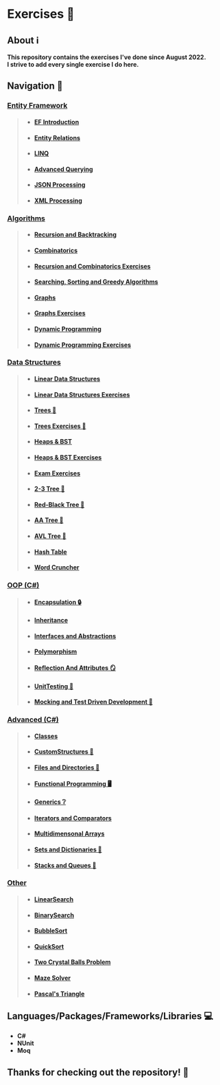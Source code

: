 # Exercises 🧮

## About ℹ️

<strong>
This repository contains the exercises I've done since August 2022.
<br />
I strive to add every single exercise I do here.
</strong>

## Navigation 🧭

### <a href="https://github.com/viktorgkw/Exercises/tree/main/Entity%20Framework">Entity Framework</a>

> - #### <a href="https://github.com/viktorgkw/Exercises/tree/main/Entity%20Framework/EF%20Introduction">EF Introduction</a>
>
> - #### <a href="https://github.com/viktorgkw/Exercises/tree/main/Entity%20Framework/Entity%20Relations">Entity Relations</a>
>
> - #### <a href="https://github.com/viktorgkw/Exercises/tree/main/Entity%20Framework/LINQ">LINQ</a>
>
> - #### <a href="https://github.com/viktorgkw/Exercises/tree/main/Entity%20Framework/Advanced%20Querying">Advanced Querying</a>
>
> - #### <a href="https://github.com/viktorgkw/Exercises/tree/main/Entity%20Framework/JSON%20Processing">JSON Processing</a>
>
> - #### <a href="https://github.com/viktorgkw/Exercises/tree/main/Entity%20Framework/XML%20Processing">XML Processing</a>

### <a href="https://github.com/viktorgkw/Exercises/tree/main/Algorithms">Algorithms</a>

> - #### <a href="https://github.com/viktorgkw/Exercises/tree/main/Algorithms/Fundamentals/RecursionAndBacktracking">Recursion and Backtracking</a>
>
> - #### <a href="https://github.com/viktorgkw/Exercises/tree/main/Algorithms/Fundamentals/Combinatorics">Combinatorics</a>
>
> - #### <a href="https://github.com/viktorgkw/Exercises/tree/main/Algorithms/Fundamentals/RecursionAndCombExercises">Recursion and Combinatorics Exercises</a>
>
> - #### <a href="https://github.com/viktorgkw/Exercises/tree/main/Algorithms/Fundamentals/SearchingSortingGreedy">Searching, Sorting and Greedy Algorithms</a>
>
> - #### <a href="https://github.com/viktorgkw/Exercises/tree/main/Algorithms/Fundamentals/GraphsTheory">Graphs</a>
>
> - #### <a href="https://github.com/viktorgkw/Exercises/tree/main/Algorithms/Fundamentals/GraphsTheoryExercises">Graphs Exercises</a>
>
> - #### <a href="https://github.com/viktorgkw/Exercises/tree/main/Algorithms/Fundamentals/DynamicProgramming">Dynamic Programming</a>
>
> - #### <a href="https://github.com/viktorgkw/Exercises/tree/main/Algorithms/Fundamentals/DynamicProgrammingExercises">Dynamic Programming Exercises</a>

### <a href="https://github.com/viktorgkw/Exercises/tree/main/Data%20Structures">Data Structures</a>

> - #### <a href="https://github.com/viktorgkw/Exercises/tree/main/Data%20Structures/Fundamentals/LinearDataStructures">Linear Data Structures</a>
>
> - #### <a href="https://github.com/viktorgkw/Exercises/tree/main/Data%20Structures/Fundamentals/LinearDataStructuresExercise">Linear Data Structures Exercises</a>
>
> - #### <a href="https://github.com/viktorgkw/Exercises/tree/main/Data%20Structures/Fundamentals/Trees">Trees 🌲</a>
>
> - #### <a href="https://github.com/viktorgkw/Exercises/tree/main/Data%20Structures/Fundamentals/TreesExercise">Trees Exercises 🌲</a>
>
> - #### <a href="https://github.com/viktorgkw/Exercises/tree/main/Data%20Structures/Fundamentals/HeapsAndBinarySearchTree">Heaps & BST</a>
>
> - #### <a href="https://github.com/viktorgkw/Exercises/tree/main/Data%20Structures/Fundamentals/HeapsAndBinarySearchTreeExercises">Heaps & BST Exercises</a>
>
> - #### <a href="https://github.com/viktorgkw/Exercises/tree/main/Data%20Structures/Fundamentals/Exam%20Exercises">Exam Exercises</a>
>
> - #### <a href="https://github.com/viktorgkw/Exercises/tree/main/Data%20Structures/Advanced/Two-Three%20Tree">2-3 Tree 🌲</a>
>
> - #### <a href="https://github.com/viktorgkw/Exercises/tree/main/Data%20Structures/Advanced/Red-Black%20Tree">Red-Black Tree 🌲</a>
>
> - #### <a href="https://github.com/viktorgkw/Exercises/tree/main/Data%20Structures/Advanced/AA%20Tree">AA Tree 🌲</a>
>
> - #### <a href="https://github.com/viktorgkw/Exercises/tree/main/Data%20Structures/Advanced/AVL%20Tree">AVL Tree 🌲</a>
>
> - #### <a href="https://github.com/viktorgkw/Exercises/tree/main/Data%20Structures/Advanced/HashTable">Hash Table</a>
>
> - #### <a href="https://github.com/viktorgkw/Exercises/tree/main/Data%20Structures/Advanced/Word%20Cruncher">Word Cruncher</a>

### <a href="https://github.com/viktorgkw/Exercises/tree/main/OOP">OOP (C#)</a>

> - #### <a href="https://github.com/viktorgkw/Exercises/tree/main/OOP/Encapsulation">Encapsulation 🔒</a>
>
> - #### <a href="https://github.com/viktorgkw/Exercises/tree/main/OOP/Inheritance">Inheritance</a>
>
> - #### <a href="https://github.com/viktorgkw/Exercises/tree/main/OOP/InterfacesAndAbstractions">Interfaces and Abstractions</a>
>
> - #### <a href="https://github.com/viktorgkw/Exercises/tree/main/OOP/Polymorphism">Polymorphism</a>
>
> - #### <a href="https://github.com/viktorgkw/Exercises/tree/main/OOP/ReflectionAndAttributes">Reflection And Attributes 🪞</a>
>
> - #### <a href="https://github.com/viktorgkw/Exercises/tree/main/OOP/UnitTesting">UnitTesting 🧪</a>
>
> - #### <a href="https://github.com/viktorgkw/Exercises/tree/main/OOP/MockingAndTestDrivenDevelopment">Mocking and Test Driven Development 🧪</a>

### <a href="https://github.com/viktorgkw/Exercises/tree/main/Advanced">Advanced (C#)</a>

> - #### <a href="https://github.com/viktorgkw/Exercises/tree/main/Advanced/Classes">Classes</a>
>
> - #### <a href="https://github.com/viktorgkw/Exercises/tree/main/Advanced/CustomStructures">CustomStructures 📐</a>
>
> - #### <a href="https://github.com/viktorgkw/Exercises/tree/main/Advanced/FilesAndDirectories">Files and Directories 📂</a>
>
> - #### <a href="https://github.com/viktorgkw/Exercises/tree/main/Advanced/FunctionalProgramming">Functional Programming 🖥️</a>
>
> - #### <a href="https://github.com/viktorgkw/Exercises/tree/main/Advanced/Generics">Generics ❔</a>
>
> - #### <a href="https://github.com/viktorgkw/Exercises/tree/main/Advanced/IteratorsAndComparators">Iterators and Comparators</a>
>
> - #### <a href="https://github.com/viktorgkw/Exercises/tree/main/Advanced/MultidimensionalArrays">Multidimensonal Arrays</a>
>
> - #### <a href="https://github.com/viktorgkw/Exercises/tree/main/Advanced/SetsAndDictionaries">Sets and Dictionaries 🎒</a>
>
> - #### <a href="https://github.com/viktorgkw/Exercises/tree/main/Advanced/StacksAndQueues">Stacks and Queues 🥞</a>

### <a href="https://github.com/viktorgkw/Exercises/tree/main/Other">Other</a>

> - #### <a href="https://github.com/viktorgkw/Exercises/blob/main/Other/LinearSearch.cs">LinearSearch</a>
>
> - #### <a href="https://github.com/viktorgkw/Exercises/blob/main/Other/BinarySearch.cs">BinarySearch</a>
>
> - #### <a href="https://github.com/viktorgkw/Exercises/blob/main/Other/BubbleSort.cs">BubbleSort</a>
>
> - #### <a href="https://github.com/viktorgkw/Exercises/blob/main/Other/QuickSort.cs">QuickSort</a>
>
> - #### <a href="https://github.com/viktorgkw/Exercises/blob/main/Other/TwoCrystalBalls.cs">Two Crystal Balls Problem</a>
>
> - #### <a href="https://github.com/viktorgkw/Exercises/blob/main/Other/MazeSolver.cs">Maze Solver</a>
>
> - #### <a href="https://github.com/viktorgkw/Exercises/blob/main/Other/PascalTriangle.cs">Pascal's Triangle</a>

## Languages/Packages/Frameworks/Libraries 💻

- **C#**
- **NUnit**
- **Moq**

## Thanks for checking out the repository! 💚

